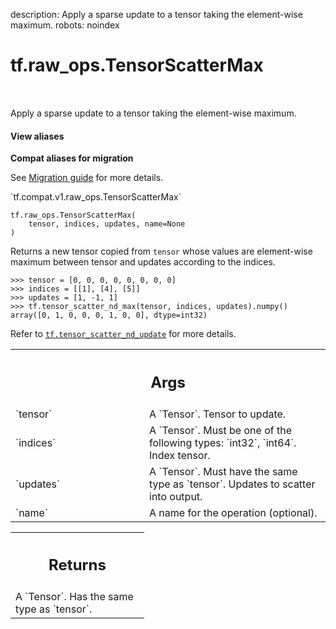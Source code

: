 description: Apply a sparse update to a tensor taking the element-wise maximum.
robots: noindex

# tf.raw_ops.TensorScatterMax

<!-- Insert buttons and diff -->

<table class="tfo-notebook-buttons tfo-api nocontent" align="left">

</table>



Apply a sparse update to a tensor taking the element-wise maximum.

<section class="expandable">
  <h4 class="showalways">View aliases</h4>
  <p>
<b>Compat aliases for migration</b>
<p>See
<a href="https://www.tensorflow.org/guide/migrate">Migration guide</a> for
more details.</p>
<p>`tf.compat.v1.raw_ops.TensorScatterMax`</p>
</p>
</section>

<pre class="devsite-click-to-copy prettyprint lang-py tfo-signature-link">
<code>tf.raw_ops.TensorScatterMax(
    tensor, indices, updates, name=None
)
</code></pre>



<!-- Placeholder for "Used in" -->

Returns a new tensor copied from `tensor` whose values are element-wise maximum between
tensor and updates according to the indices.

```
>>> tensor = [0, 0, 0, 0, 0, 0, 0, 0] 
>>> indices = [[1], [4], [5]]
>>> updates = [1, -1, 1]
>>> tf.tensor_scatter_nd_max(tensor, indices, updates).numpy()
array([0, 1, 0, 0, 0, 1, 0, 0], dtype=int32)
```

Refer to <a href="../../tf/tensor_scatter_nd_update.md"><code>tf.tensor_scatter_nd_update</code></a> for more details.

<!-- Tabular view -->
 <table class="responsive fixed orange">
<colgroup><col width="214px"><col></colgroup>
<tr><th colspan="2"><h2 class="add-link">Args</h2></th></tr>

<tr>
<td>
`tensor`
</td>
<td>
A `Tensor`. Tensor to update.
</td>
</tr><tr>
<td>
`indices`
</td>
<td>
A `Tensor`. Must be one of the following types: `int32`, `int64`.
Index tensor.
</td>
</tr><tr>
<td>
`updates`
</td>
<td>
A `Tensor`. Must have the same type as `tensor`.
Updates to scatter into output.
</td>
</tr><tr>
<td>
`name`
</td>
<td>
A name for the operation (optional).
</td>
</tr>
</table>



<!-- Tabular view -->
 <table class="responsive fixed orange">
<colgroup><col width="214px"><col></colgroup>
<tr><th colspan="2"><h2 class="add-link">Returns</h2></th></tr>
<tr class="alt">
<td colspan="2">
A `Tensor`. Has the same type as `tensor`.
</td>
</tr>

</table>

